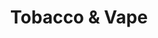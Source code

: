 ---
title: "Tobacco & Vape"
url: /virginia-beach/tobacco-and-vape-indian-river-road/
shop: e-cigarette
---